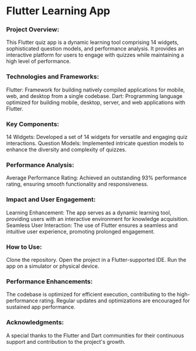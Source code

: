 # Flutter Learning App

### Project Overview:
This Flutter quiz app is a dynamic learning tool comprising 14 widgets, sophisticated question models, and performance analysis. It provides an interactive platform for users to engage with quizzes while maintaining a high level of performance.

### Technologies and Frameworks:
Flutter: Framework for building natively compiled applications for mobile, web, and desktop from a single codebase.
Dart: Programming language optimized for building mobile, desktop, server, and web applications with Flutter.

### Key Components:
14 Widgets: Developed a set of 14 widgets for versatile and engaging quiz interactions.
Question Models: Implemented intricate question models to enhance the diversity and complexity of quizzes.

### Performance Analysis:
Average Performance Rating: Achieved an outstanding 93% performance rating, ensuring smooth functionality and responsiveness.

### Impact and User Engagement:
Learning Enhancement: The app serves as a dynamic learning tool, providing users with an interactive environment for knowledge acquisition.
Seamless User Interaction: The use of Flutter ensures a seamless and intuitive user experience, promoting prolonged engagement.

### How to Use:
Clone the repository.
Open the project in a Flutter-supported IDE.
Run the app on a simulator or physical device.

### Performance Enhancements:
The codebase is optimized for efficient execution, contributing to the high-performance rating.
Regular updates and optimizations are encouraged for sustained app performance.

### Acknowledgments:
A special thanks to the Flutter and Dart communities for their continuous support and contribution to the project's growth.
